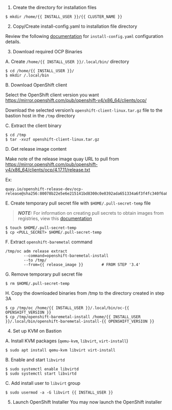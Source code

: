 1. Create the directory for installation files
```
$ mkdir /home/{{ INSTALL_USER }}/{{ CLUSTER_NAME }}
```

2. Copy/Create install-config.yaml to installation file directory

Review the following [documentation](https://docs.redhat.com/en/documentation/openshift_container_platform/4.17/html/deploying_installer-provisioned_clusters_on_bare_metal/ipi-install-installation-workflow#configuring-the-install-config-file_ipi-install-installation-workflow) for `install-config.yaml` configuration details.

3. Download required OCP Binaries

A. Create `/home/{{ INSTALL_USER }}/.local/bin/` directory
```
$ cd /home/{{ INSTALL_USER }}/
$ mkdir /.local/bin
```

B. Download OpenShift client

Select the OpenShift client version you want
https://mirror.openshift.com/pub/openshift-v4/x86_64/clients/ocp/

Download the selected version’s `openshift-client-linux.tar.gz` file to the bastion host in the `/tmp` directory

C. Extract the client binary

```
$ cd /tmp
$ tar -xvzf openshift-client-linux.tar.gz
```

D. Get release image content

Make note of the release image quay URL to pull from
https://mirror.openshift.com/pub/openshift-v4/x86_64/clients/ocp/4.17.11/release.txt

Ex: 
```
quay.io/openshift-release-dev/ocp-release@sha256:80078b22e5e6e215141bd8300c0e0392ada651334a6f3f4fc340f6a8076d1166
```

E. Create temporary pull secret file with `$HOME/.pull-secret-temp` file

> **_NOTE:_**  For information on creating pull secrets to obtain images from registries, view this [documentation](https://docs.redhat.com/en/documentation/openshift_container_platform/4.13/html/images/managing-images#using-image-pull-secrets)

```
$ touch $HOME/.pull-secret-temp
$ cp <PULL_SECRET> $HOME/.pull-secret-temp
```

F. Extract `openshift-baremetal` command
```
/tmp/oc adm release extract 
        --command=openshift-baremetal-install 
        --to /tmp/ 
        --from={{ release_image }}        # FROM STEP '3.4'
```

G. Remove temporary pull secret file
```
$ rm $HOME/.pull-secret-temp
```

H. Copy the downloaded binaries from /tmp to the directory created in step 3A
```
$ cp /tmp/oc /home/{{ INSTALL_USER }}/.local/bin/oc-{{ OPENSHIFT_VERSION }}
$ cp /tmp/openshift-baremetal-install /home/{{ INSTALL_USER }}/.local/bin/openshift-baremetal-install-{{ OPENSHIFT_VERSION }}
```

4. Set up KVM on Bastion

A. Install KVM packages (`qemu-kvm`, `libvirt`, `virt-install`)
```
$ sudo apt install qemu-kvm libvirt virt-install
```

B. Enable and start `libvirtd`
```
$ sudo systemctl enable libvirtd
$ sudo systemctl start libvirtd
```

C. Add install user to `libvirt` group
```
$ sudo usermod -a -G libvirt {{ INSTALL_USER }}
```

5. Launch OpenShift Installer
You may now launch the OpenShift installer
